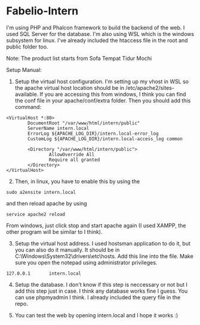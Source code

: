 # Fabelio-Intern

I'm using PHP and Phalcon framework to build the backend of the web. I used SQL Server for the database. I'm also using WSL which is the windows subsystem for linux. 
I've already included the htaccess file in the root and public folder too. 

Note: The product list starts from Sofa Tempat Tidur Mochi

Setup Manual:
1. Setup the virtual host configuration. I'm setting up my vhost in WSL so the apache virtual host location should be in /etc/apache2/sites-available.
If you are accessing this from windows, I think you can find the conf file in your apache/conf/extra folder. Then you should add this command:

```
<VirtualHost *:80>
        DocumentRoot "/var/www/html/intern/public"
        ServerName intern.local
        ErrorLog ${APACHE_LOG_DIR}/intern.local-error_log
        CustomLog ${APACHE_LOG_DIR}/intern.local-access_log common

        <Directory "/var/www/html/intern/public">
                AllowOverride All
                Require all granted
        </Directory>
</VirtualHost>
```

2. Then, in linux, you have to enable this by using the 

```
sudo a2ensite intern.local
```

and then reload apache by using

```
service apache2 reload 
```

From windows, just click stop and start apache again (I used XAMPP, the other program will be similar to I think).

3. Setup the virtual host address. I used hostsman application to do it, but you can also do it manually. It should be in C:\Windows\System32\drivers\etc\hosts. 
Add this line into the file. Make sure you open the notepad using administrator privileges.

```
127.0.0.1       intern.local
```

4. Setup the database. I don't know if this step is neccessary or not but I add this step just in case.
I think any database works fine I guess. You can use phpmyadmin I think. I already included the query file in the repo.

5. You can test the web by opening intern.local and I hope it works :)
